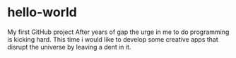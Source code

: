 # hello-world
My first GitHub project
After years of gap the urge in me to do programming is kicking hard. This time i would like to develop some creative apps that disrupt the universe by leaving a dent in it.
